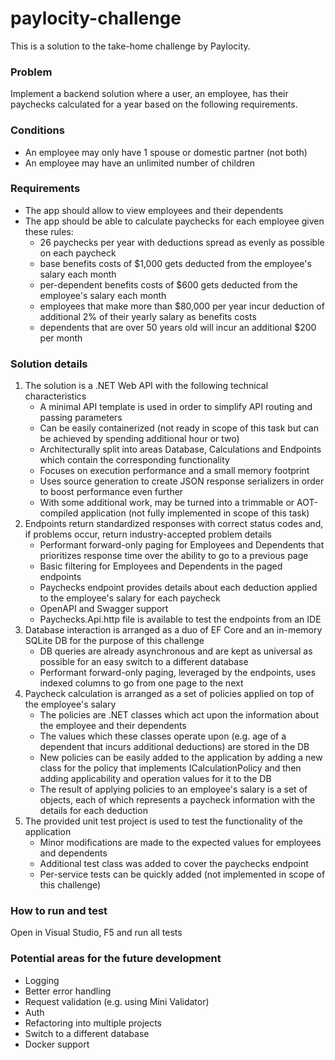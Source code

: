 # paylocity-challenge

This is a solution to the take-home challenge by Paylocity.

### Problem

Implement a backend solution where a user, an employee, has their paychecks calculated for a year based on the following requirements.

### Conditions
- An employee may only have 1 spouse or domestic partner (not both)
- An employee may have an unlimited number of children

### Requirements
- The app should allow to view employees and their dependents
- The app should be able to calculate paychecks for each employee given these rules:
    - 26 paychecks per year with deductions spread as evenly as possible on each paycheck
    - base benefits costs of $1,000 gets deducted from the employee's salary each month
    - per-dependent benefits costs of $600 gets deducted from the employee's salary each month
    - employees that make more than $80,000 per year incur deduction of additional 2% of their yearly salary as benefits costs
    - dependents that are over 50 years old will incur an additional $200 per month

### Solution details
1. The solution is a .NET Web API with the following technical characteristics
    - A minimal API template is used in order to simplify API routing and passing parameters
    - Can be easily containerized (not ready in scope of this task but can be achieved by spending additional hour or two)
    - Architecturally split into areas Database, Calculations and Endpoints which contain the corresponding functionality
    - Focuses on execution performance and a small memory footprint
    - Uses source generation to create JSON response serializers in order to boost performance even further
    - With some additional work, may be turned into a trimmable or AOT-compiled application (not fully implemented in scope of this task)
2. Endpoints return standardized responses with correct status codes and, if problems occur, return industry-accepted problem details
    - Performant forward-only paging for Employees and Dependents that prioritizes response time over the ability to go to a previous page
    - Basic filtering for Employees and Dependents in the paged endpoints
    - Paychecks endpoint provides details about each deduction applied to the employee's salary for each paycheck
    - OpenAPI and Swagger support
    - Paychecks.Api.http file is available to test the endpoints from an IDE
3. Database interaction is arranged as a duo of EF Core and an in-memory SQLite DB for the purpose of this challenge
    - DB queries are already asynchronous and are kept as universal as possible for an easy switch to a different database
    - Performant forward-only paging, leveraged by the endpoints, uses indexed columns to go from one page to the next
4. Paycheck calculation is arranged as a set of policies applied on top of the employee's salary
    - The policies are .NET classes which act upon the information about the employee and their dependents
    - The values which these classes operate upon (e.g. age of a dependent that incurs additional deductions) are stored in the DB
    - New policies can be easily added to the application by adding a new class for the policy that implements ICalculationPolicy and then adding applicability and operation values for it to the DB
    - The result of applying policies to an employee's salary is a set of objects, each of which represents a paycheck information with the details for each deduction
5. The provided unit test project is used to test the functionality of the application
    - Minor modifications are made to the expected values for employees and dependents
    - Additional test class was added to cover the paychecks endpoint
    - Per-service tests can be quickly added (not implemented in scope of this challenge)

### How to run and test

Open in Visual Studio, F5 and run all tests

### Potential areas for the future development
- Logging
- Better error handling
- Request validation (e.g. using Mini Validator)
- Auth
- Refactoring into multiple projects
- Switch to a different database
- Docker support